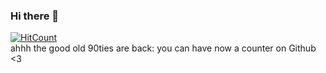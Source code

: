 ### Hi there 👋

[![HitCount](http://hits.dwyl.com/joergi/joergi.svg)](http://hits.dwyl.com/joergi/joergi)    
ahhh the good old 90ties are back: you can have now a counter on Github <3



<!--
**joergi/joergi** is a ✨ _special_ ✨ repository because its `README.md` (this file) appears on your GitHub profile.

Here are some ideas to get you started:

- 🔭 I’m currently working on ...
- 🌱 I’m currently learning ...
- 👯 I’m looking to collaborate on ...
- 🤔 I’m looking for help with ...
- 💬 Ask me about ...
- 📫 How to reach me: ...
- 😄 Pronouns: ...
- ⚡ Fun fact: ...
-->
